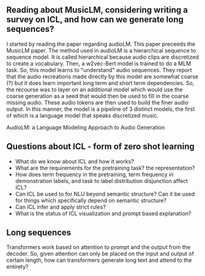 ## Reading about MusicLM, considering writing a survey on ICL, and how can we generate long sequences?

I started by reading the paper regarding audioLM. This paper preceeds the MusicLM paper. The method used in audioLM is a hierarchical sequence to sequence model. It is called hierarchical because audio clips are discretized to create a vocabulary. Then, a w2vec-Bert model is trained to do a MLM task. So, this model learns to "understand" audio sequences. They report that the audio recreations made directly by this model are somewhat coarse (?) but it does learn important long term and short term dependencies. So, the recourse was to layer on an additional model which would use the coarse generation as a seed that would then be used to fill in the coarse missing audio. These audio tokens are then used to build the finer audio output. In this manner, the model is a pipeline of 3 distinct models, the first of which is a language model that speaks discretized music.

AudioLM: a Language Modeling Approach to Audio Generation

## Questions about ICL - form of zero shot learning

- What do we know about ICL and how it works?
- What are the requirements for the pretraining task? the representation? 
- How does term frequency in the pretraining, term frequency in demonstration labels, and task to label distribution disjunction affect ICL?
- Can ICL be used to for NLU beyond semantic structure? Can it be used for things which specifically depend on semantic structure? 
- Can ICL infer and apply strict rules?
- What is the status of ICL visualization and prompt based explanation?




## Long sequences 

Transformers work based on attention to prompt and the output from the decoder. So, given attention can only be placed on the input and output of certain length, how can transformers generate long text and attend to the entirety?


